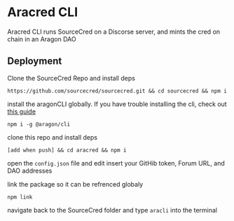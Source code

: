 # Aracred CLI

Aracred CLI runs SourceCred on a Discorse server, and mints the cred on chain in an Aragon DAO

## Deployment

Clone the SourceCred Repo and install deps

```
https://github.com/sourcecred/sourcecred.git && cd sourcecred && npm i
```

install the aragonCLI globally. If you have trouble installing the cli, check out [this guide](./)

```
npm i -g @aragon/cli
```

clone this repo and install deps

```
[add when push] && cd aracred && npm i
```

open the `config.json` file and edit insert your GitHib token, Forum URL, and DAO addresses

link the package so it can be refrenced globaly

```
npm link
```

navigate back to the SourceCred folder and type `aracli` into the terminal
